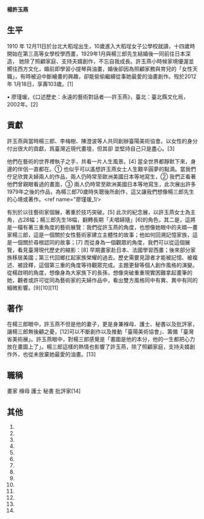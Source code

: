 **楊許玉燕**

## 生平

1910 年
12月11日於台北大稻埕出生，10歲進入大稻埕女子公學校就讀，十四歲時開始在第三高等女學校學西畫，1929年1月與楊三郎先生結婚後一同前往日本深造，
她除了照顧家庭、支持夫婿創作，不忘自我成長。許玉燕小時候家境優渥並嚮往西方文化，婚前即學習小提琴與油畫，婚後卻因為照顧家務與育兒的「女性天職」，有時被迫中斷繪畫的興趣，卻能偷偷繼續從事她最愛的油畫創作。歿於2012年
1月18日，享壽103歲。\[1\]

• 廖瑾瑗，《口述歷史：永遠的藝術對話者──許玉燕》，臺北：臺北縣文化局，2002年。\[2\]

## 貢獻

許玉燕與當時楊三郎、李梅樹、陳澄波等人共同創辦臺陽美術協會。以女性的身分付出很大的貢獻，爲臺灣近現代畫壇，但其卻 並堅持自己只是盡心。\[3\]

他們在藝術的世界裡執子之手，共看一片人生風景。\[4\] 當全世界都靜默下來，身邊的伴侶一直都在。①
也似乎可以遙想許玉燕女士人生艱辛圓夢的點滴。當我們佇足欣賞夫婦兩人的作品，兩人仍時常至歐洲美國日本等地寫生，②
我們正看著他們曾親眼看過的畫面，③
兩人仍時常至歐洲美國日本等地寫生，此次展出許多1979年之後的作品，為楊三郎70歲時失聰後所創作，這又讓我們想像楊三郎先生的心境或著作。\<ref
name="廖瑾瑗_1/\>

有別於以往藝術家個展，著重於技巧突破。\[5\]
此次的紀念展，以許玉燕女士為主角，占28幅；楊三郎先生18幅，翻轉長期「夫唱婦隨」\[6\]的角色，其二是，這將是一檔有著三重角度的藝術展覽：我們從許玉燕的角度，也想像她眼中的夫婿—畫家楊三郎，這是一個關於女性藝術家建立主體性的故事；他如何回溯記憶家族，這是一個關於尋根認同的故事；\[7\]
而從身為一個觀眾的角度，我們可以從這個展覽，看見臺灣現代歷史的縮影：\[8\]
早期畫家赴日本、法國學習西畫；後來部分家族移居美國；第三代回鄉扛起家族榮耀的過去。歷史需要見證者才能被記憶、被複述、被詮釋，這個第三重的角度等待觀眾完成。主題更替等個人創作風格的演變。從楊啟明的角度，想像身為大家族下的長孫，想像突破重重現實困難拿起畫筆的她，觀者或許可從同為藝術家的夫婦作品中，看出雙方風格同中有異、異中有同的細微影響。\[9\]\[10\]\[11\]

## 著作

在楊三郎眼中，許玉燕不但是他的妻子，更是身兼褓母、護士、秘書以及批評家，
讓楊三郎無後顧之憂，\[12\]可以不斷創作以及推動「臺陽美術協會」、籌備「臺灣省美術展」。許玉燕眼中，對楊三郎感覺是「畫圖是他的本分，他的一生都把心力放在畫圖上了」。楊三郎這樣的熱情也影響了許玉燕，除了照顧家庭，支持夫婿創作外，也從未放棄她最愛的油畫。\[13\]

## 職稱

畫家 褓母 護士 秘書 批評家\[14\]

## 其他

1.

2.

3.

4.
5.
6.

7.
8.
9.
10.

11.
12.
13.
14.